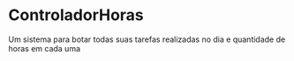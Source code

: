 # ControladorHoras
 Um sistema para botar todas suas tarefas realizadas no dia e quantidade de horas em cada uma 
